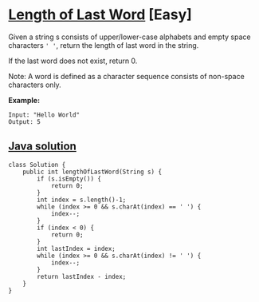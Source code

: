 # [Length of Last Word](https://leetcode.com/problems/length-of-last-word/description/) [Easy]

Given a string s consists of upper/lower-case alphabets and empty space characters `' '`, return the length of last word in the string.

If the last word does not exist, return 0.

Note: A word is defined as a character sequence consists of non-space characters only.

**Example:**
```
Input: "Hello World"
Output: 5
```

## [Java solution](https://leetcode.com/submissions/detail/147372311/)
```
class Solution {
    public int lengthOfLastWord(String s) {
        if (s.isEmpty()) {
            return 0;
        }
        int index = s.length()-1;
        while (index >= 0 && s.charAt(index) == ' ') {
            index--;
        }
        if (index < 0) {
            return 0;
        }
        int lastIndex = index;
        while (index >= 0 && s.charAt(index) != ' ') {
            index--;
        }
        return lastIndex - index;
    }
}
```
